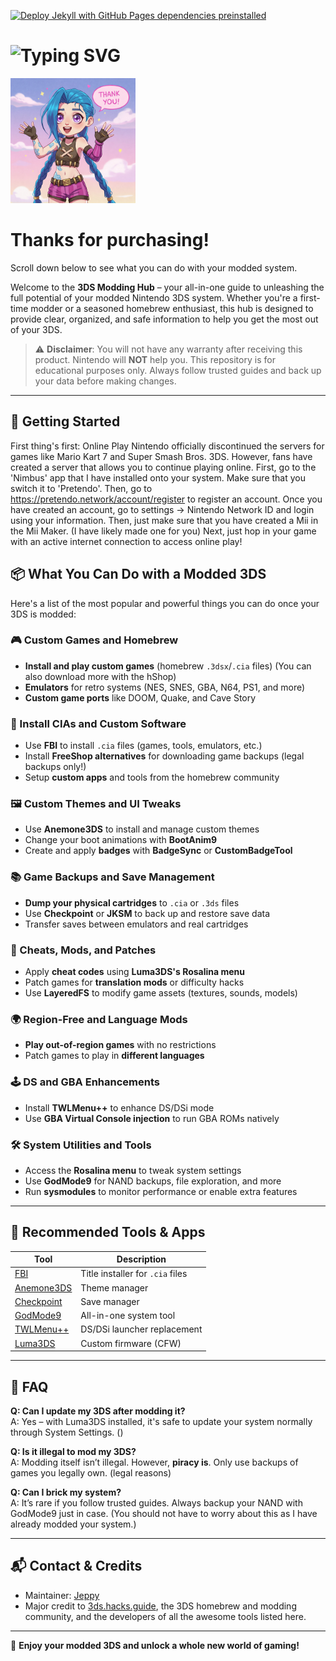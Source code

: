 [![Deploy Jekyll with GitHub Pages dependencies preinstalled](https://github.com/melogabriel/tinfoil-shops/actions/workflows/jekyll-gh-pages.yml/badge.svg)](https://github.com/melogabriel/tinfoil-shops/actions/workflows/jekyll-gh-pages.yml)


# ![Typing SVG](https://readme-typing-svg.demolab.com/?lines=Jeppy's%20Modding%20Centre)

<img src="https://raw.githubusercontent.com/NotJeppy/JeppyModCentre/refs/heads/main/images/Thank%20you%20jeppy.jpg" width="200" height="200">

# Thanks for purchasing!

Scroll down below to see what you can do with your modded system.

Welcome to the **3DS Modding Hub** – your all-in-one guide to unleashing the full potential of your modded Nintendo 3DS system. Whether you're a first-time modder or a seasoned homebrew enthusiast, this hub is designed to provide clear, organized, and safe information to help you get the most out of your 3DS.

> ⚠️ **Disclaimer**: You will not have any warranty after receiving this product. Nintendo will **NOT** help you. This repository is for educational purposes only. Always follow trusted guides and back up your data before making changes.

---

## 🚀 Getting Started

First thing's first: Online Play
Nintendo officially discontinued the servers for games like Mario Kart 7 and Super Smash Bros. 3DS. 
However, fans have created a server that allows you to continue playing online. 
First, go to the 'Nimbus' app that I have installed onto your system.
Make sure that you switch it to 'Pretendo'.
Then, go to https://pretendo.network/account/register to register an account.
Once you have created an account, go to settings -> Nintendo Network ID and login using your information.
Then, just make sure that you have created a Mii in the Mii Maker. (I have likely made one for you)
Next, just hop in your game with an active internet connection to access online play!

## 📦 What You Can Do with a Modded 3DS

Here's a list of the most popular and powerful things you can do once your 3DS is modded:

### 🎮 Custom Games and Homebrew
- **Install and play custom games** (homebrew `.3dsx`/`.cia` files) (You can also download more with the hShop)
- **Emulators** for retro systems (NES, SNES, GBA, N64, PS1, and more)
- **Custom game ports** like DOOM, Quake, and Cave Story

### 💾 Install CIAs and Custom Software
- Use **FBI** to install `.cia` files (games, tools, emulators, etc.)
- Install **FreeShop alternatives** for downloading game backups (legal backups only!)
- Setup **custom apps** and tools from the homebrew community

### 🖼️ Custom Themes and UI Tweaks
- Use **Anemone3DS** to install and manage custom themes
- Change your boot animations with **BootAnim9**
- Create and apply **badges** with **BadgeSync** or **CustomBadgeTool**

### 📚 Game Backups and Save Management
- **Dump your physical cartridges** to `.cia` or `.3ds` files
- Use **Checkpoint** or **JKSM** to back up and restore save data
- Transfer saves between emulators and real cartridges

### 🧪 Cheats, Mods, and Patches
- Apply **cheat codes** using **Luma3DS's Rosalina menu**
- Patch games for **translation mods** or difficulty hacks
- Use **LayeredFS** to modify game assets (textures, sounds, models)

### 🌍 Region-Free and Language Mods
- **Play out-of-region games** with no restrictions
- Patch games to play in **different languages**

### 🕹️ DS and GBA Enhancements
- Install **TWLMenu++** to enhance DS/DSi mode
- Use **GBA Virtual Console injection** to run GBA ROMs natively

### 🛠️ System Utilities and Tools
- Access the **Rosalina menu** to tweak system settings
- Use **GodMode9** for NAND backups, file exploration, and more
- Run **sysmodules** to monitor performance or enable extra features

---

## 🔧 Recommended Tools & Apps

| Tool | Description |
|------|-------------|
| [FBI](https://github.com/Steveice10/FBI) | Title installer for `.cia` files |
| [Anemone3DS](https://github.com/astronautlevel2/Anemone3DS) | Theme manager |
| [Checkpoint](https://github.com/FlagBrew/Checkpoint) | Save manager |
| [GodMode9](https://github.com/d0k3/GodMode9) | All-in-one system tool |
| [TWLMenu++](https://github.com/DS-Homebrew/TWiLightMenu) | DS/DSi launcher replacement |
| [Luma3DS](https://github.com/LumaTeam/Luma3DS) | Custom firmware (CFW) |

---

## 🙋 FAQ

**Q: Can I update my 3DS after modding it?**  
A: Yes – with Luma3DS installed, it's safe to update your system normally through System Settings. ()

**Q: Is it illegal to mod my 3DS?**  
A: Modding itself isn’t illegal. However, **piracy is**. Only use backups of games you legally own. (legal reasons)

**Q: Can I brick my system?**  
A: It’s rare if you follow trusted guides. Always backup your NAND with GodMode9 just in case. (You should not have to worry about this as I have already modded your system.)

---

## 📬 Contact & Credits

- Maintainer: [Jeppy](https://github.com/NotJeppy)
- Major credit to [3ds.hacks.guide](https://3ds.hacks.guide), the 3DS homebrew and modding community, and the developers of all the awesome tools listed here.

---

🎉 **Enjoy your modded 3DS and unlock a whole new world of gaming!**
